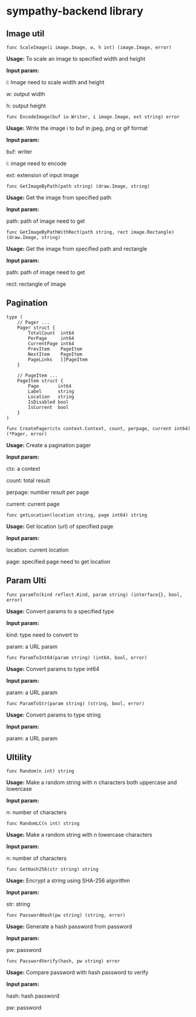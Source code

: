 # sympathy-backend library

## Image util


``` 
func ScaleImage(i image.Image, w, h int) (image.Image, error) 
```
**Usage:** To scale an image to specified width and height

**Input param:**

i: Image need to scale width and height

w: output width

h: output height


```
func EncodeImage(buf io.Writer, i image.Image, ext string) error
```
**Usage:** Write the image i to buf in jpeg, png or gif format

**Input param:**

buf: writer

i: image need to encode

ext: extension of input image


```
func GetImageByPath(path string) (draw.Image, string)
```
**Usage:** Get the image from specified path

**Input param:**

path: path of image need to get


```
func GetImageByPathWithRect(path string, rect image.Rectangle) (draw.Image, string)
```
**Usage:** Get the image from specified path and rectangle

**Input param:**

path: path of image need to get

rect: rectangle of image

## Pagination


```
type (
	// Pager ...
	Pager struct {
		TotalCount  int64
		PerPage     int64
		CurrentPage int64
		PrevItem    PageItem
		NextItem    PageItem
		PageLinks   []PageItem
	}

	// PageItem ...
	PageItem struct {
		Page       int64
		Label      string
		Location   string
		IsDisabled bool
		IsCurrent  bool
	}
)
```


```
func CreatePager(ctx context.Context, count, perpage, current int64) (*Pager, error)
```
**Usage:** Create a pagination pager

**Input param:**

ctx: a context

count: total result

perpage: number result per page

current: current page


```
func getLocation(location string, page int64) string
```
**Usage:** Get location (url) of specified page

**Input param:**

location: current location

page: specified page need to get location


## Param Ulti


```
func paramTo(kind reflect.Kind, param string) (interface{}, bool, error)
```
**Usage:** Convert params to a specified type

**Input param:**

kind: type need to convert to

param: a URL param


```
func ParamToInt64(param string) (int64, bool, error)
```
**Usage:** Convert params to type int64

**Input param:**

param: a URL param


```
func ParamToStr(param string) (string, bool, error)
```
**Usage:** Convert params to type string

**Input param:**

param: a URL param

## Ultility


```
func Random(n int) string
```
**Usage:** Make a random string with n characters both uppercase and lowercase

**Input param:**

n: number of characters


```
func RandomLC(n int) string
```
**Usage:** Make a random string with n lowercase characters

**Input param:**

n: number of characters


```
func GetHash256(str string) string
```
**Usage:** Encrypt a string using SHA-256 algorithm

**Input param:**

str: string


```
func PasswordHash(pw string) (string, error)
```
**Usage:** Generate a hash password from password

**Input param:**

pw: password


```
func PasswordVerify(hash, pw string) error
```
**Usage:** Compare password with hash password to verify

**Input param:**

hash: hash password

pw: password
